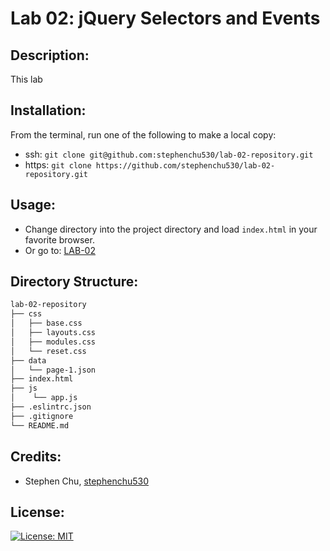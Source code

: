# Lab 02: jQuery Selectors and Events

## Description:
This lab

## Installation:
From the terminal, run one of the following to make a local copy:
* ssh: `git clone git@github.com:stephenchu530/lab-02-repository.git`
* https: `git clone https://github.com/stephenchu530/lab-02-repository.git`

## Usage:
* Change directory into the project directory and load `index.html` in your favorite browser.
* Or go to: [LAB-02](https://stephenchu530.github.io/lab-02-repository/)

## Directory Structure:
```sh
lab-02-repository
├── css
│   ├── base.css
│   ├── layouts.css
│   ├── modules.css
│   └── reset.css
├── data
│   └── page-1.json
├── index.html
├── js
│    └── app.js
├── .eslintrc.json
├── .gitignore
└── README.md
```

## Credits:
* Stephen Chu, [stephenchu530](https://github.com/stephenchu530)

## License:
[![License: MIT](https://img.shields.io/badge/License-MIT-yellow.svg)](https://github.com/stephenchu530/lab-02-repository/blob/master/LICENSE)
